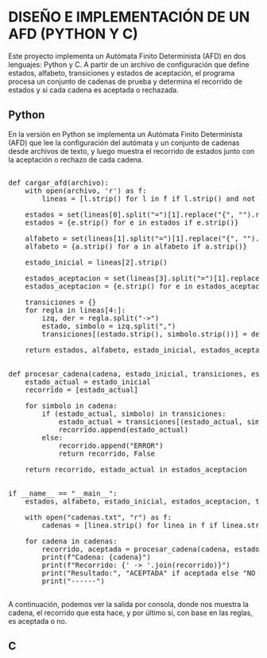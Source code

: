 # DISEÑO E IMPLEMENTACIÓN DE UN AFD (PYTHON Y C)

Este proyecto implementa un Autómata Finito Determinista (AFD) en dos lenguajes: Python y C. A partir de un archivo de configuración que define estados, alfabeto, transiciones y estados de aceptación, el programa procesa un conjunto de cadenas de prueba y determina el recorrido de estados y si cada cadena es aceptada o rechazada.

## Python

En la versión en Python se implementa un Autómata Finito Determinista (AFD) que lee la configuración del autómata y un conjunto de cadenas desde archivos de texto, y luego muestra el recorrido de estados junto con la aceptación o rechazo de cada cadena.

<pre>

def cargar_afd(archivo):
    with open(archivo, 'r') as f:
        lineas = [l.strip() for l in f if l.strip() and not l.startswith("#")]

    estados = set(lineas[0].split("=")[1].replace("{", "").replace("}", "").split(","))
    estados = {e.strip() for e in estados if e.strip()}

    alfabeto = set(lineas[1].split("=")[1].replace("{", "").replace("}", "").split(","))
    alfabeto = {a.strip() for a in alfabeto if a.strip()}

    estado_inicial = lineas[2].strip()

    estados_aceptacion = set(lineas[3].split("=")[1].replace("{", "").replace("}", "").split(","))
    estados_aceptacion = {e.strip() for e in estados_aceptacion if e.strip()}

    transiciones = {}
    for regla in lineas[4:]:
        izq, der = regla.split("->")
        estado, simbolo = izq.split(",")
        transiciones[(estado.strip(), simbolo.strip())] = der.strip()

    return estados, alfabeto, estado_inicial, estados_aceptacion, transiciones


def procesar_cadena(cadena, estado_inicial, transiciones, estados_aceptacion):
    estado_actual = estado_inicial
    recorrido = [estado_actual]

    for simbolo in cadena:
        if (estado_actual, simbolo) in transiciones:
            estado_actual = transiciones[(estado_actual, simbolo)]
            recorrido.append(estado_actual)
        else:
            recorrido.append("ERROR")
            return recorrido, False

    return recorrido, estado_actual in estados_aceptacion


if __name__ == "__main__":
    estados, alfabeto, estado_inicial, estados_aceptacion, transiciones = cargar_afd("config.txt")

    with open("cadenas.txt", "r") as f:
        cadenas = [linea.strip() for linea in f if linea.strip()]

    for cadena in cadenas:
        recorrido, aceptada = procesar_cadena(cadena, estado_inicial, transiciones, estados_aceptacion)
        print(f"Cadena: {cadena}")
        print(f"Recorrido: {' -> '.join(recorrido)}")
        print("Resultado:", "ACEPTADA" if aceptada else "NO ACEPTADA")
        print("------")

</pre>

A continuación, podemos ver la salida por consola, donde nos muestra la cadena, el recorrido que esta hace, y por último si, con base en las reglas, es aceptada o no.

## C

